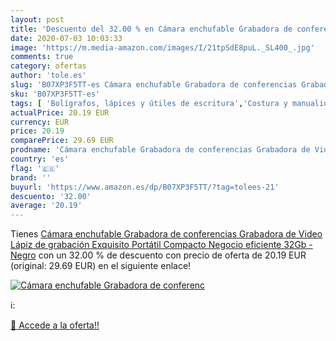 ```yaml
---
layout: post
title: 'Descuento del 32.00 % en Cámara enchufable Grabadora de conferenc'
date: 2020-07-03 10:03:33
image: 'https://m.media-amazon.com/images/I/21tpSdE8puL._SL400_.jpg'
comments: true
category: ofertas
author: 'tole.es'
slug: 'B07XP3F5TT-es Cámara enchufable Grabadora de conferencias Grabadora de...'
sku: 'B07XP3F5TT-es'
tags: [ 'Bolígrafos, lápices y útiles de escritura','Costura y manualidades','Dibujo','Hogar y cocina','Lápices','Marcadores','Materiales de dibujo','Oficina y papelería','Portaminas','Rotuladores y subrayadores','Subrayadores','lápiz', ]
actualPrice: 20.19 EUR
currency: EUR
price: 20.19
comparePrice: 29.69 EUR
prodname: 'Cámara enchufable Grabadora de conferencias Grabadora de Video Lápiz de grabación Exquisito Portátil Compacto Negocio eficiente 32Gb - Negro'
country: 'es'
flag: '🇪🇸'
brand: ''
buyurl: 'https://www.amazon.es/dp/B07XP3F5TT/?tag=tolees-21'
descuento: '32.00'
average: '20.19'
---
```


Tienes [Cámara enchufable Grabadora de conferencias Grabadora de Video Lápiz de grabación Exquisito Portátil Compacto Negocio eficiente 32Gb - Negro](https://www.amazon.es/dp/B07XP3F5TT/?tag=tolees-21) con un 32.00 % de descuento con precio de oferta de 20.19 EUR (original: 29.69 EUR) en el siguiente enlace!

[![Cámara enchufable Grabadora de conferenc](https://m.media-amazon.com/images/I/21tpSdE8puL._SL400_.jpg)](https://www.amazon.es/dp/B07XP3F5TT/?tag=tolees-21)

ℹ️:


[🛒 Accede a la oferta!!](https://www.amazon.es/dp/B07XP3F5TT/?tag=tolees-21)
